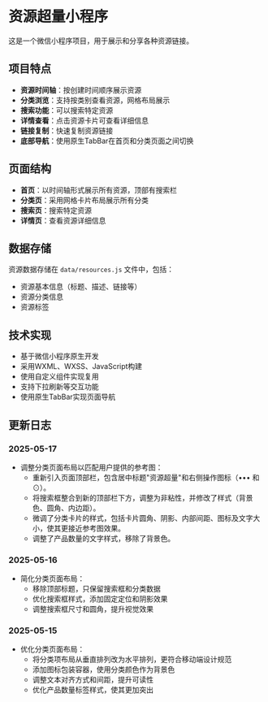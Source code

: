 <!--
 * @Author: wangshiyu  
 * @Date: 2025-05-10 15:55:07
 * @LastEditors: wangshiyu  
 * @LastEditTime: 2025-05-10 19:20:57
 * @FilePath: /miniresource/README.md
 * @Description: 这是默认设置,请设置`customMade`, 打开koroFileHeader查看配置 进行设置: https://github.com/OBKoro1/koro1FileHeader/wiki/%E9%85%8D%E7%BD%AE
-->
# 资源超量小程序

这是一个微信小程序项目，用于展示和分享各种资源链接。

## 项目特点

- **资源时间轴**：按创建时间顺序展示资源
- **分类浏览**：支持按类别查看资源，网格布局展示
- **搜索功能**：可以搜索特定资源
- **详情查看**：点击资源卡片可查看详细信息
- **链接复制**：快速复制资源链接
- **底部导航**：使用原生TabBar在首页和分类页面之间切换

## 页面结构

- **首页**：以时间轴形式展示所有资源，顶部有搜索栏
- **分类页**：采用网格卡片布局展示所有分类
- **搜索页**：搜索特定资源
- **详情页**：查看资源详细信息

## 数据存储

资源数据存储在 `data/resources.js` 文件中，包括：

- 资源基本信息（标题、描述、链接等）
- 资源分类信息
- 资源标签

## 技术实现

- 基于微信小程序原生开发
- 采用WXML、WXSS、JavaScript构建
- 使用自定义组件实现复用
- 支持下拉刷新等交互功能
- 使用原生TabBar实现页面导航

## 更新日志

### 2025-05-17
- 调整分类页面布局以匹配用户提供的参考图：
  - 重新引入页面顶部栏，包含居中标题"资源超量"和右侧操作图标（••• 和 ⊙）。
  - 将搜索框整合到新的顶部栏下方，调整为非粘性，并修改了样式（背景色、圆角、内边距）。
  - 微调了分类卡片的样式，包括卡片圆角、阴影、内部间距、图标及文字大小，使其更接近参考图效果。
  - 调整了产品数量的文字样式，移除了背景色。

### 2025-05-16
- 简化分类页面布局：
  - 移除顶部标题，只保留搜索框和分类数据
  - 优化搜索框样式，添加固定定位和阴影效果
  - 调整搜索框尺寸和圆角，提升视觉效果

### 2025-05-15
- 优化分类页面布局：
  - 将分类项布局从垂直排列改为水平排列，更符合移动端设计规范
  - 添加图标包装容器，使用分类颜色作为背景色
  - 调整文本对齐方式和间距，提升可读性
  - 优化产品数量标签样式，使其更加突出

